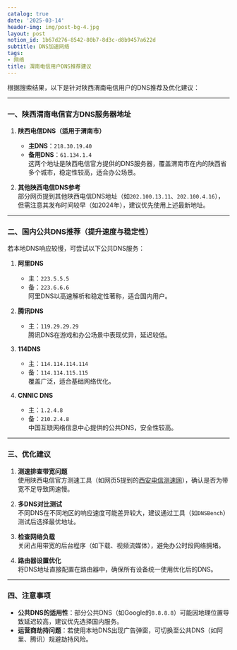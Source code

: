 ```yaml
---
catalog: true
date: '2025-03-14'
header-img: img/post-bg-4.jpg
layout: post
notion_id: 1b67d276-8542-80b7-8d3c-d8b9457a622d
subtitle: DNS加速网络
tags:
- 网络
title: 渭南电信用户DNS推荐建议
---
```


根据搜索结果，以下是针对陕西渭南电信用户的DNS推荐及优化建议：

---

### 一、陕西渭南电信官方DNS服务器地址
1. **陕西电信DNS（适用于渭南市）**  
   - **主DNS**：`218.30.19.40`  
   - **备用DNS**：`61.134.1.4`  
   这两个地址是陕西电信官方提供的DNS服务器，覆盖渭南市在内的陕西省多个城市，稳定性较高，适合办公场景。

2. **其他陕西电信DNS参考**  
   部分网页提到其他陕西电信DNS地址（如`202.100.13.11`、`202.100.4.16`），但需注意其发布时间较早（如2024年），建议优先使用上述最新地址。

---

### 二、国内公共DNS推荐（提升速度与稳定性）
若本地DNS响应较慢，可尝试以下公共DNS服务：
1. **阿里DNS**  
   - 主：`223.5.5.5`  
   - 备：`223.6.6.6`  
   阿里DNS以高速解析和稳定性著称，适合国内用户。

2. **腾讯DNS**  
   - 主：`119.29.29.29`  
   腾讯DNS在游戏和办公场景中表现优异，延迟较低。

3. **114DNS**  
   - 主：`114.114.114.114`  
   - 备：`114.114.115.115`  
   覆盖广泛，适合基础网络优化。

4. **CNNIC DNS**  
   - 主：`1.2.4.8`  
   - 备：`210.2.4.8`  
   中国互联网络信息中心提供的公共DNS，安全性较高。

---

### 三、优化建议
1. **测速排查带宽问题**  
   使用陕西电信官方测速工具（如网页5提到的[西安电信测速网](http://xa189.net/news/439-cn.html)），确认是否为带宽不足导致网速慢。

2. **多DNS对比测试**  
   不同DNS在不同地区的响应速度可能差异较大，建议通过工具（如`DNSBench`）测试后选择最优地址。

3. **检查网络负载**  
   关闭占用带宽的后台程序（如下载、视频流媒体），避免办公时段网络拥堵。

4. **路由器设置优化**  
   将DNS地址直接配置在路由器中，确保所有设备统一使用优化后的DNS。

---

### 四、注意事项
- **公共DNS的适用性**：部分公共DNS（如Google的`8.8.8.8`）可能因地理位置导致延迟较高，建议优先选择国内服务。
- **运营商劫持问题**：若使用本地DNS出现广告弹窗，可切换至公共DNS（如阿里、腾讯）规避劫持风险。